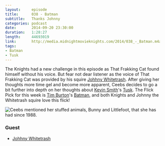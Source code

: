 ```yaml
---
layout:     episode
title:      038 - Batman
subtitle:   Thanks Johnny
categories: podcast
date:       2014-09-20 23:30:00
duration:   1:28:27
length:     44693019
link:       http://media.midnightmovieknights.com/2014/038_-_Batman.m4a
tags:
- Batman
- Tusk
---
```

The Knights had a new challenge in this episode as That Frakking Cat found himself without his voice. But fear not dear listener as the voice of That Frakking Cat was provided by his squire [Johhny Whitetrash](http://www.johnnywhitetrash.com). After giving her thoughts more time gel and become more apparent, Ceebs decides to go a bit further into depth on her thoughts about [Kevin Smith](https://www.twitter.com/ThatKevinSmith)'s [Tusk](http://www.imdb.com/title/tt3099498). The Flick Pick for this week is [Tim Burton](http://www.imdb.com/name/nm0000318)'s [Batman](http://www.imdb.com/title/tt0096895), and both Knights and Johnny the Whitetrash squire love this flick!

![Ceebs mentioned her stuffed animals, Bunny and Littlefoot, that she has had since 1988.](http://media.midnightmovieknights.com/img/MMK38BunnyAndLittlefoot-384x512.jpg)

### Guest

* [Johhny Whitetrash](http://www.johnnywhitetrash.com)